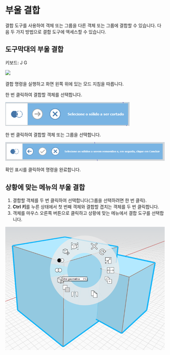# 부울 결합

결합 도구를 사용하여 객체 또는 그룹을 다른 객체 또는 그룹에 결합할 수 있습니다. 다음 두 가지 방법으로 결합 도구에 액세스할 수 있습니다.

## 도구막대의 부울 결합

키보드: J G

![](../.gitbook/assets/boolean\_join.png)

결합 명령을 실행하고 화면 왼쪽 위에 있는 모드 지침을 따릅니다.

한 번 클릭하여 결합할 객체를 선택합니다.

![](<../.gitbook/assets/cut_mode01 (1).png>)

한 번 클릭하여 결합할 객체 또는 그룹을 선택합니다.

![](<../.gitbook/assets/cut_mode02 (1).png>)

확인 표시를 클릭하여 명령을 완료합니다.

## 상황에 맞는 메뉴의 부울 결합

1. 결합할 객체를 두 번 클릭하여 선택합니다(그룹을 선택하려면 한 번 클릭).
2. **Ctrl 키**를 누른 상태에서 첫 번째 객체와 결합할 겹치는 객체를 두 번 클릭합니다.
3. 객체를 마우스 오른쪽 버튼으로 클릭하고 상황에 맞는 메뉴에서 결합 도구를 선택합니다.

![](<../.gitbook/assets/join tool.png>)
